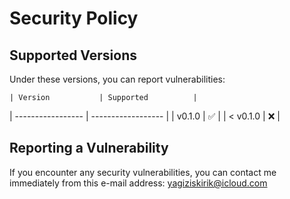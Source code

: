# Security Policy

## Supported Versions

Under these versions, you can report vulnerabilities:

    | Version           | Supported          |

| ----------------- | ------------------ |
| v0.1.0 | :white_check_mark: |
| < v0.1.0 | :x: |

## Reporting a Vulnerability

If you encounter any security vulnerabilities, you can contact me immediately from this e-mail address: yagiziskirik@icloud.com
